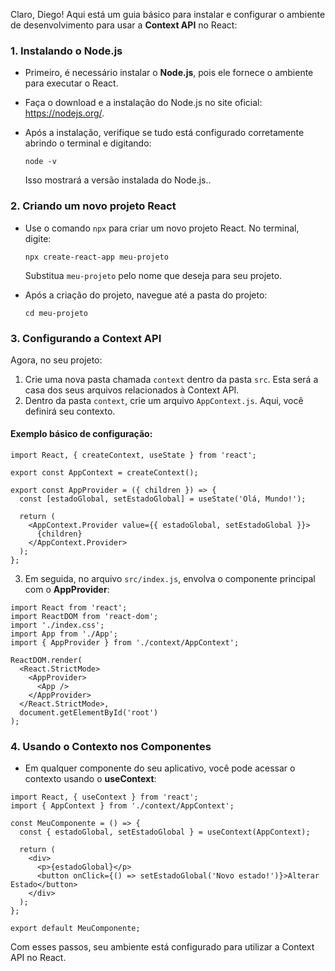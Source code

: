 
Claro, Diego! Aqui está um guia básico para instalar e configurar o ambiente de desenvolvimento para usar a **Context API** no React:

### 1. **Instalando o Node.js**

- Primeiro, é necessário instalar o **Node.js**, pois ele fornece o ambiente para executar o React.
- Faça o download e a instalação do Node.js no site oficial: https://nodejs.org/.
- Após a instalação, verifique se tudo está configurado corretamente abrindo o terminal e digitando:

    ```
    node -v
    ```

    Isso mostrará a versão instalada do Node.js..

### 2. **Criando um novo projeto React**

- Use o comando `npx` para criar um novo projeto React. No terminal, digite:

    ```
    npx create-react-app meu-projeto
    ```

    Substitua `meu-projeto` pelo nome que deseja para seu projeto.

- Após a criação do projeto, navegue até a pasta do projeto:

    ```
    cd meu-projeto
    ```


### 3. **Configurando a Context API**

Agora, no seu projeto:

1. Crie uma nova pasta chamada `context` dentro da pasta `src`. Esta será a casa dos seus arquivos relacionados à Context API.
2. Dentro da pasta `context`, crie um arquivo `AppContext.js`. Aqui, você definirá seu contexto.

#### Exemplo básico de configuração:

```
import React, { createContext, useState } from 'react';

export const AppContext = createContext();

export const AppProvider = ({ children }) => {
  const [estadoGlobal, setEstadoGlobal] = useState('Olá, Mundo!');

  return (
    <AppContext.Provider value={{ estadoGlobal, setEstadoGlobal }}>
      {children}
    </AppContext.Provider>
  );
};
```

3. Em seguida, no arquivo `src/index.js`, envolva o componente principal com o **AppProvider**:

```
import React from 'react';
import ReactDOM from 'react-dom';
import './index.css';
import App from './App';
import { AppProvider } from './context/AppContext';

ReactDOM.render(
  <React.StrictMode>
    <AppProvider>
      <App />
    </AppProvider>
  </React.StrictMode>,
  document.getElementById('root')
);
```

### 4. **Usando o Contexto nos Componentes**

- Em qualquer componente do seu aplicativo, você pode acessar o contexto usando o **useContext**:

```
import React, { useContext } from 'react';
import { AppContext } from './context/AppContext';

const MeuComponente = () => {
  const { estadoGlobal, setEstadoGlobal } = useContext(AppContext);

  return (
    <div>
      <p>{estadoGlobal}</p>
      <button onClick={() => setEstadoGlobal('Novo estado!')}>Alterar Estado</button>
    </div>
  );
};

export default MeuComponente;
```

Com esses passos, seu ambiente está configurado para utilizar a Context API no React.


